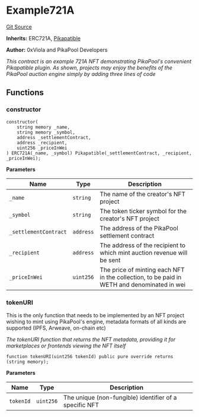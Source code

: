 # Example721A
[Git Source](https://github.com/0xPikapool/contracts/blob/0d2085bf07634179f0c90014bdaf01f8924364bc/src/Example721A.sol)

**Inherits:**
ERC721A, [Pikapatible](/src/utils/Pikapatible.sol/contract.Pikapatible.md)

**Author:**
0xViola and PikaPool Developers

*This contract is an example 721A NFT demonstrating PikaPool's convenient Pikapatible plugin.
As shown, projects may enjoy the benefits of the PikaPool auction engine simply by adding three lines of code*


## Functions
### constructor


```solidity
constructor(
    string memory _name,
    string memory _symbol,
    address _settlementContract,
    address _recipient,
    uint256 _priceInWei
) ERC721A(_name, _symbol) Pikapatible(_settlementContract, _recipient, _priceInWei);
```
**Parameters**

|Name|Type|Description|
|----|----|-----------|
|`_name`|`string`|The name of the creator's NFT project|
|`_symbol`|`string`|The token ticker symbol for the creator's NFT project|
|`_settlementContract`|`address`|The address of the PikaPool settlement contract|
|`_recipient`|`address`|The address of the recipient to which mint auction revenue will be sent|
|`_priceInWei`|`uint256`|The price of minting each NFT in the collection, to be paid in WETH and denominated in wei|


### tokenURI

This is the only function that needs to be implemented by an NFT project wishing to mint using PikaPool's engine,
metadata formats of all kinds are supported (IPFS, Arweave, on-chain etc)

*The tokenURI function that returns the NFT metadata, providing it for marketplaces or frontends viewing the NFT itself*


```solidity
function tokenURI(uint256 tokenId) public pure override returns (string memory);
```
**Parameters**

|Name|Type|Description|
|----|----|-----------|
|`tokenId`|`uint256`|The unique (non-fungible) identifier of a specific NFT|


